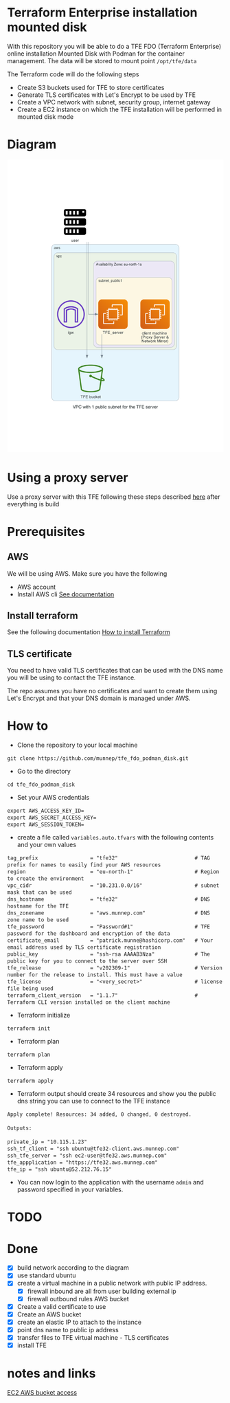 # Terraform Enterprise installation mounted disk

With this repository you will be able to do a TFE FDO (Terraform Enterprise) online installation Mounted Disk with Podman for the container management. The data will be stored to mount point `/opt/tfe/data`

The Terraform code will do the following steps

- Create S3 buckets used for TFE to store certificates
- Generate TLS certificates with Let's Encrypt to be used by TFE
- Create a VPC network with subnet, security group, internet gateway
- Create a EC2 instance on which the TFE installation will be performed in mounted disk mode

# Diagram

![](diagram/diagram-tfe_external_disk.png)  

# Using a proxy server
Use a proxy server with this TFE following these steps described [here](proxy-server.md) after everything is build

# Prerequisites

## AWS
We will be using AWS. Make sure you have the following
- AWS account  
- Install AWS cli [See documentation](https://docs.aws.amazon.com/cli/latest/userguide/install-cliv2.html)

## Install terraform  
See the following documentation [How to install Terraform](https://learn.hashicorp.com/tutorials/terraform/install-cli)

## TLS certificate
You need to have valid TLS certificates that can be used with the DNS name you will be using to contact the TFE instance.  
  
The repo assumes you have no certificates and want to create them using Let's Encrypt and that your DNS domain is managed under AWS. 

# How to

- Clone the repository to your local machine
```
git clone https://github.com/munnep/tfe_fdo_podman_disk.git
```
- Go to the directory
```
cd tfe_fdo_podman_disk
```
- Set your AWS credentials
```
export AWS_ACCESS_KEY_ID=
export AWS_SECRET_ACCESS_KEY=
export AWS_SESSION_TOKEN=
```
- create a file called `variables.auto.tfvars` with the following contents and your own values
```
tag_prefix                 = "tfe32"                         # TAG prefix for names to easily find your AWS resources
region                     = "eu-north-1"                    # Region to create the environment
vpc_cidr                   = "10.231.0.0/16"                 # subnet mask that can be used   
dns_hostname               = "tfe32"                         # DNS hostname for the TFE
dns_zonename               = "aws.munnep.com"                # DNS zone name to be used
tfe_password               = "Password#1"                    # TFE password for the dashboard and encryption of the data
certificate_email          = "patrick.munne@hashicorp.com"   # Your email address used by TLS certificate registration
public_key                 = "ssh-rsa AAAAB3Nza"             # The public key for you to connect to the server over SSH
tfe_release                = "v202309-1"                     # Version number for the release to install. This must have a value
tfe_license                = "<very_secret>"                 # license file being used
terraform_client_version   = "1.1.7"                         # Terraform CLI version installed on the client machine
```
- Terraform initialize
```
terraform init
```
- Terraform plan
```
terraform plan
```
- Terraform apply
```
terraform apply
```
- Terraform output should create 34 resources and show you the public dns string you can use to connect to the TFE instance
```
Apply complete! Resources: 34 added, 0 changed, 0 destroyed.

Outputs:

private_ip = "10.115.1.23"
ssh_tf_client = "ssh ubuntu@tfe32-client.aws.munnep.com"
ssh_tfe_server = "ssh ec2-user@tfe32.aws.munnep.com"
tfe_appplication = "https://tfe32.aws.munnep.com"
tfe_ip = "ssh ubuntu@52.212.76.15"
```
- You can now login to the application with the username `admin` and password specified in your variables.



# TODO

# Done
- [x] build network according to the diagram
- [x] use standard ubuntu 
- [x] create a virtual machine in a public network with public IP address.
    - [x] firewall inbound are all from user building external ip
    - [x] firewall outbound rules
          AWS bucket
- [x] Create a valid certificate to use 
- [x] Create an AWS bucket
- [x] create an elastic IP to attach to the instance
- [x] point dns name to public ip address
- [x] transfer files to TFE virtual machine
      - TLS certificates
- [x] install TFE

# notes and links
[EC2 AWS bucket access](https://aws.amazon.com/premiumsupport/knowledge-center/ec2-instance-access-s3-bucket/)